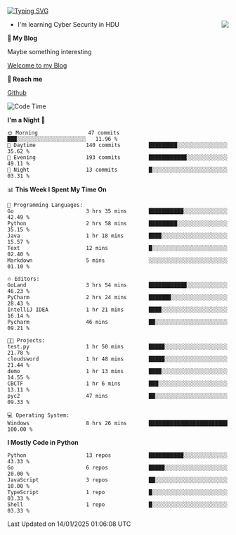 [![Typing SVG](https://readme-typing-svg.herokuapp.com?font=Fira+Code&pause=1000&random=false&width=450&height=60&lines=Hello+%F0%9F%91%8B%F0%9F%8F%BB;I'm+JBNRZ)](https://git.io/typing-svg)

<a href="#">
  <img align="right" src="https://github-readme-stats.vercel.app/api?username=JBNRZ&show_icons=true&bg_color=15,f2f7fd,E0EAFC" />
</a>

- I'm learning Cyber Security in HDU

 **🌱 My Blog**

Maybe something interesting

[Welcome to my Blog](https://jbnrz.com.cn/)

 **💬 Reach me** 

[Github](https://github.com/JBNRZ)


<!--START_SECTION:waka-->
![Code Time](http://img.shields.io/badge/Code%20Time-819%20hrs%2033%20mins-blue)

**I'm a Night 🦉** 

```text
🌞 Morning                47 commits          ███░░░░░░░░░░░░░░░░░░░░░░   11.96 % 
🌆 Daytime                140 commits         █████████░░░░░░░░░░░░░░░░   35.62 % 
🌃 Evening                193 commits         ████████████░░░░░░░░░░░░░   49.11 % 
🌙 Night                  13 commits          █░░░░░░░░░░░░░░░░░░░░░░░░   03.31 % 
```


📊 **This Week I Spent My Time On** 

```text
💬 Programming Languages: 
Go                       3 hrs 35 mins       ███████████░░░░░░░░░░░░░░   42.49 % 
Python                   2 hrs 58 mins       █████████░░░░░░░░░░░░░░░░   35.15 % 
Java                     1 hr 18 mins        ████░░░░░░░░░░░░░░░░░░░░░   15.57 % 
Text                     12 mins             █░░░░░░░░░░░░░░░░░░░░░░░░   02.40 % 
Markdown                 5 mins              ░░░░░░░░░░░░░░░░░░░░░░░░░   01.10 % 

🔥 Editors: 
GoLand                   3 hrs 54 mins       ████████████░░░░░░░░░░░░░   46.23 % 
PyCharm                  2 hrs 24 mins       ███████░░░░░░░░░░░░░░░░░░   28.43 % 
IntelliJ IDEA            1 hr 21 mins        ████░░░░░░░░░░░░░░░░░░░░░   16.14 % 
Pycharm                  46 mins             ██░░░░░░░░░░░░░░░░░░░░░░░   09.21 % 

🐱‍💻 Projects: 
test.py                  1 hr 50 mins        █████░░░░░░░░░░░░░░░░░░░░   21.78 % 
cloudsword               1 hr 48 mins        █████░░░░░░░░░░░░░░░░░░░░   21.44 % 
demo                     1 hr 13 mins        ████░░░░░░░░░░░░░░░░░░░░░   14.55 % 
CBCTF                    1 hr 6 mins         ███░░░░░░░░░░░░░░░░░░░░░░   13.11 % 
pyc2                     47 mins             ██░░░░░░░░░░░░░░░░░░░░░░░   09.33 % 

💻 Operating System: 
Windows                  8 hrs 26 mins       █████████████████████████   100.00 % 
```

**I Mostly Code in Python** 

```text
Python                   13 repos            ███████████░░░░░░░░░░░░░░   43.33 % 
Go                       6 repos             █████░░░░░░░░░░░░░░░░░░░░   20.00 % 
JavaScript               3 repos             ██░░░░░░░░░░░░░░░░░░░░░░░   10.00 % 
TypeScript               1 repo              █░░░░░░░░░░░░░░░░░░░░░░░░   03.33 % 
Shell                    1 repo              █░░░░░░░░░░░░░░░░░░░░░░░░   03.33 % 
```




 Last Updated on 14/01/2025 01:06:08 UTC
<!--END_SECTION:waka-->
